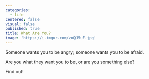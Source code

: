 ```yaml
---
categories:
  - life
centered: false
visual: false
published: true
title: What Are You?
image: 'https://i.imgur.com/zoQJ5uF.jpg'
---
```

Someone wants you to be angry;
someone wants you to be afraid.

Are you what they want you to be,
or are you something else?

Find out!
